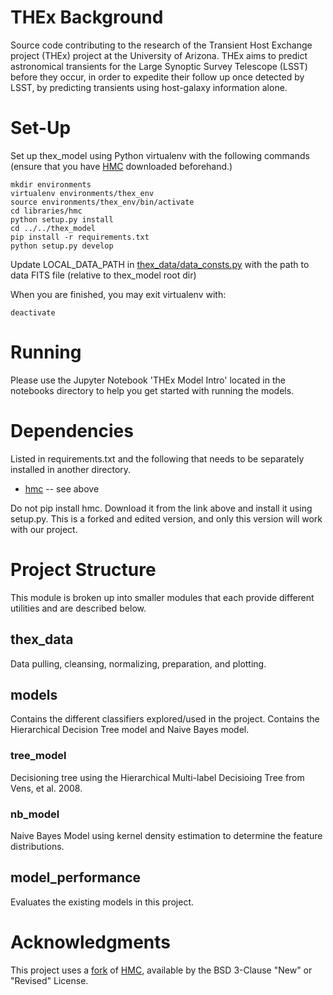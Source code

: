# THEx Background
Source code contributing to the research of the Transient Host Exchange project (THEx) project at the University of Arizona. THEx aims to predict astronomical transients for the Large Synoptic Survey Telescope (LSST) before they occur, in order to expedite their follow up once detected by LSST, by predicting transients using host-galaxy information alone. 


# Set-Up
Set up thex_model using Python virtualenv with the following commands (ensure that you have [HMC](https://github.com/marinakiseleva/hmc) downloaded beforehand.)

```
mkdir environments
virtualenv environments/thex_env
source environments/thex_env/bin/activate
cd libraries/hmc
python setup.py install
cd ../../thex_model
pip install -r requirements.txt 
python setup.py develop
```
Update LOCAL_DATA_PATH in [thex_data/data_consts.py](thex_data/data_consts.py) with the path to data FITS file  (relative to thex_model root dir)

When you are finished, you may exit virtualenv with:
```
deactivate
```

<!-- The LOCAL_DATA_PATH and LOCAL_LIBS_PATH paths in thex_data/data_consts.py need to be updated with the data path and directory containing hmc, respectively. Acquire FITS data file from THEx. Download and install [HMC](https://github.com/marinakiseleva/hmc).
Update the following values in thex_data/data_consts.py:
- DATA_PATH : Path to FITS file  (relative to thex_model root dir)
- LIB_PATH : Path to HMC root  (relative to thex_model root dir) -->


# Running
Please use the Jupyter Notebook 'THEx Model Intro' located in the notebooks directory to help you get started with running the models.

# Dependencies
Listed in requirements.txt and the following that needs to be separately installed in another directory. 
- [hmc](https://github.com/marinakiseleva/hmc) -- see above

Do not pip install hmc. Download it from the link above and install it using setup.py. This is a forked and edited version, and only this version will work with our project.

# Project Structure
This module is broken up into smaller modules that each provide different utilities and are described below.

## thex_data 
Data pulling, cleansing, normalizing, preparation, and plotting. 

## models
Contains the different classifiers explored/used in the project. Contains the Hierarchical Decision Tree model and Naive Bayes model.

### tree_model
Decisioning tree using the Hierarchical Multi-label Decisioing Tree from Vens, et al. 2008. 

### nb_model
Naive Bayes Model using kernel density estimation to determine the feature distributions.

## model_performance
Evaluates the existing models in this project.


# Acknowledgments
This project uses a [fork](https://github.com/marinakiseleva/hmc) of [HMC](https://github.com/davidwarshaw/hmc), available by the BSD 3-Clause "New" or "Revised" License.  

